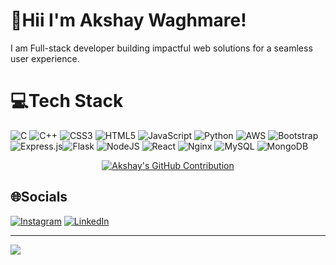 # 💫Hii I'm  Akshay Waghmare!
I am Full-stack developer building impactful web solutions for a seamless user experience.

# 💻Tech Stack
![C](https://img.shields.io/badge/c-%2300599C.svg?style=plastic&logo=c&logoColor=white) ![C++](https://img.shields.io/badge/c++-%2300599C.svg?style=plastic&logo=c%2B%2B&logoColor=white) ![CSS3](https://img.shields.io/badge/css3-%231572B6.svg?style=plastic&logo=css3&logoColor=white) ![HTML5](https://img.shields.io/badge/html5-%23E34F26.svg?style=plastic&logo=html5&logoColor=white) ![JavaScript](https://img.shields.io/badge/javascript-%23323330.svg?style=plastic&logo=javascript&logoColor=%23F7DF1E) ![Python](https://img.shields.io/badge/python-3670A0?style=plastic&logo=python&logoColor=ffdd54) ![AWS](https://img.shields.io/badge/AWS-%23FF9900.svg?style=plastic&logo=amazon-aws&logoColor=white) ![Bootstrap](https://img.shields.io/badge/bootstrap-%23563D7C.svg?style=plastic&logo=bootstrap&logoColor=white)  ![Express.js](https://img.shields.io/badge/express.js-%23404d59.svg?style=plastic&logo=express&logoColor=%2361DAFB)![Flask](https://img.shields.io/badge/flask-%23000.svg?style=plastic&logo=flask&logoColor=white) ![NodeJS](https://img.shields.io/badge/node.js-6DA55F?style=plastic&logo=node.js&logoColor=white) ![React](https://img.shields.io/badge/react-%2320232a.svg?style=plastic&logo=react&logoColor=%2361DAFB) ![Nginx](https://img.shields.io/badge/nginx-%23009639.svg?style=plastic&logo=nginx&logoColor=white) ![MySQL](https://img.shields.io/badge/mysql-%2300f.svg?style=plastic&logo=mysql&logoColor=white) ![MongoDB](https://img.shields.io/badge/MongoDB-%234ea94b.svg?style=plastic&logo=mongodb&logoColor=white) 

<p align="center">
  <a href="https://github.com/akshayw1">
    <img src="https://github-profile-summary-cards.vercel.app/api/cards/profile-details?username=akshayw1&theme=radical" alt="Akshay's GitHub Contribution"/>
  </a>
</p>






## 🌐Socials
[![Instagram](https://img.shields.io/badge/Instagram-%23E4405F.svg?logo=Instagram&logoColor=white)](https://instagram.com/akshayywaghmare) [![LinkedIn](https://img.shields.io/badge/LinkedIn-%230077B5.svg?logo=linkedin&logoColor=white)](https://www.linkedin.com/in/akshay-waghmare-25a8b71a7/) 

---
[![](https://visitcount.itsvg.in/api?id=akshayw1&icon=0&color=0)](https://visitcount.itsvg.in)



